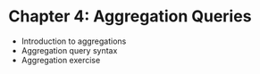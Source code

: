 # Chapter 4: Aggregation Queries #

* Introduction to aggregations
* Aggregation query syntax
* Aggregation exercise
